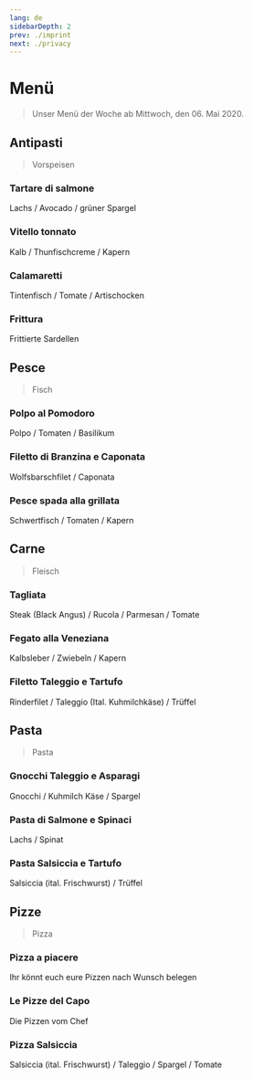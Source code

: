 ```yaml
---
lang: de
sidebarDepth: 2
prev: ./imprint
next: ./privacy
---
```


# Menü

> Unser Menü der Woche ab Mittwoch, den 06. Mai 2020.

## Antipasti

> Vorspeisen

### Tartare di salmone

Lachs / Avocado / grüner Spargel

### Vitello tonnato

Kalb / Thunfischcreme / Kapern

### Calamaretti

Tintenfisch / Tomate / Artischocken

### Frittura

Frittierte Sardellen

## Pesce

> Fisch

### Polpo al Pomodoro

Polpo / Tomaten / Basilikum

### Filetto di Branzina e Caponata

Wolfsbarschfilet / Caponata

### Pesce spada alla grillata

Schwertfisch / Tomaten / Kapern

## Carne

> Fleisch

### Tagliata

Steak (Black Angus) / Rucola / Parmesan / Tomate

### Fegato alla Veneziana

Kalbsleber / Zwiebeln / Kapern

### Filetto Taleggio e Tartufo

Rinderfilet / Taleggio (Ital. Kuhmilchkäse) / Trüffel

## Pasta

> Pasta

### Gnocchi Taleggio e Asparagi

Gnocchi / Kuhmilch Käse / Spargel

### Pasta di Salmone e Spinaci

Lachs / Spinat

### Pasta Salsiccia e Tartufo

Salsiccia (ital. Frischwurst) / Trüffel

## Pizze

> Pizza

### Pizza a piacere

Ihr könnt euch eure Pizzen nach Wunsch belegen

### Le Pizze del Capo

Die Pizzen vom Chef

### Pizza Salsiccia

Salsiccia (ital. Frischwurst) / Taleggio / Spargel / Tomate
